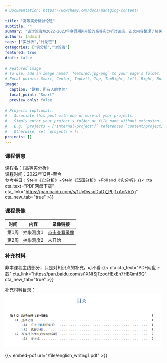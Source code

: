 ```yaml
---
# Documentation: https://wowchemy.com/docs/managing-content/

title: "高等实分析讨论班"
subtitle: ""
summary: "该讨论班为2022-2023年寒假期间开设的高等实分析讨论班，正文内容整理了相关信息和补充材料."
authors: [admin]
tags: ["实分析","讨论班"]
categories: ["实分析","讨论班"]
featured: true
draft: false

# Featured image
# To use, add an image named `featured.jpg/png` to your page's folder.
# Focal points: Smart, Center, TopLeft, Top, TopRight, Left, Right, BottomLeft, Bottom, BottomRight.
image:
  caption: "欧拉，所有人的老师"
  focal_point: "Smart"
  preview_only: false

# Projects (optional).
#   Associate this post with one or more of your projects.
#   Simply enter your project's folder or file name without extension.
#   E.g. `projects = ["internal-project"]` references `content/project/deep-learning/index.md`.
#   Otherwise, set `projects = []`.
projects: []
---
```


### 课程信息

课程名：《高等实分析》<br>
课程时间：2022年12月-至今<br>
参考书目：Stein《实分析》+Stein《泛函分析》+Folland《实分析》{{< cta cta_text="PDF网盘下载" cta_link="https://pan.baidu.com/s/1UyDwspDuD7_PLj1xAoNbZg" cta_new_tab="true" >}}

### 课程录像

|时间          | 内容        | 录像链接 |
| ----------- | ----------- |----------|
| 第1周    | 抽象测度1       |[点击查看录像](https://meeting.tencent.com/v2/cloud-record/share?id=d4ae34ae-080c-4c08-811d-80f2f99b56e3&from=3&is-single=true)|
| 第2周   |    抽象测度2    |未开始|

### 补充材料


非本课程主线部分，只是对知识点的补充，可不看.{{< cta cta_text="PDF网盘下载" cta_link="https://pan.baidu.com/s/1XNfSjTzoqHExEn7HBQmf6Q" cta_new_tab="true" >}}

补充材料目录：
![](./contents.png)

{{< embed-pdf url="/file/english_writing1.pdf" >}}
